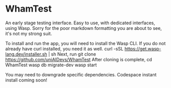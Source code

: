 # WhamTest
An early stage testing interface. Easy to use, with dedicated interfaces, using Wasp.
Sorry for the poor markdown formatting you are about to see, it's not my strong suit.

To install and run the app, you will need to install the Wasp CLI. If you do not already have curl installed, you need it as well.
curl -sSL https://get.wasp-lang.dev/installer.sh | sh
Next, run git clone https://github.com/uniAIDevs/WhamTest
After cloning is complete, 
cd WhamTest
wasp db migrate-dev
wasp start

You may need to downgrade specific dependencies. Codespace instant install coming soon!
